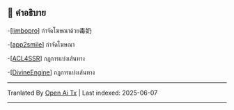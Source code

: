 ## 📃 คำอธิบาย
-[[limbopro](https://github.com/axtyet/Quan-X/tree/main/limbopro)]   กำจัดโฆษณาด้วย毒奶

-[[app2smile](https://github.com/axtyet/Quan-X/tree/main/app2smile)] กำจัดโฆษณา

-[[ACL4SSR](https://github.com/axtyet/Quan-X/tree/main/ACL4SSR)] กฎการแบ่งเส้นทาง

-[[DivineEngine](https://github.com/axtyet/Quan-X/tree/main/DivineEngine)] กฎการแบ่งเส้นทาง

---

Tranlated By [Open Ai Tx](https://github.com/OpenAiTx/OpenAiTx) | Last indexed: 2025-06-07

---